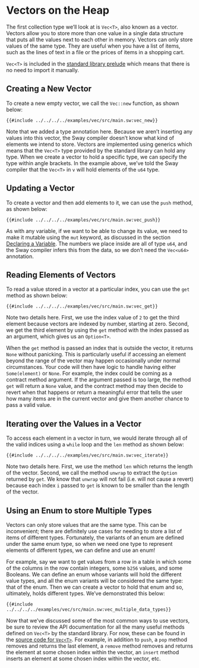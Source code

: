 # Vectors on the Heap

The first collection type we’ll look at is `Vec<T>`, also known as a vector. Vectors allow you to store more than one value in a single data structure that puts all the values next to each other in memory. Vectors can only store values of the same type. They are useful when you have a list of items, such as the lines of text in a file or the prices of items in a shopping cart.

`Vec<T>` is included in the [standard library prelude](../introduction/standard_library.md#standard-library-prelude) which means that there is no need to import it manually.

## Creating a New Vector

To create a new empty vector, we call the `Vec::new` function, as shown below:

```sway
{{#include ../../../../examples/vec/src/main.sw:vec_new}}
```

Note that we added a type annotation here. Because we aren’t inserting any values into this vector, the Sway compiler doesn’t know what kind of elements we intend to store. Vectors are implemented using generics which means that the `Vec<T>` type provided by the standard library can hold any type. When we create a vector to hold a specific type, we can specify the type within angle brackets. In the example above, we’ve told the Sway compiler that the `Vec<T>` in `v` will hold elements of the `u64` type.

## Updating a Vector

To create a vector and then add elements to it, we can use the `push` method, as shown below:

```sway
{{#include ../../../../examples/vec/src/main.sw:vec_push}}
```

As with any variable, if we want to be able to change its value, we need to make it mutable using the `mut` keyword, as discussed in the section [Declaring a Variable](../basics/variables.md#declaring-a-variable). The numbers we place inside are all of type `u64`, and the Sway compiler infers this from the data, so we don’t need the `Vec<u64>` annotation.

## Reading Elements of Vectors

To read a value stored in a vector at a particular index, you can use the `get` method as shown below:

```sway
{{#include ../../../../examples/vec/src/main.sw:vec_get}}
```

Note two details here. First, we use the index value of `2` to get the third element because vectors are indexed by number, starting at zero. Second, we get the third element by using the `get` method with the index passed as an argument, which gives us an `Option<T>`.

When the `get` method is passed an index that is outside the vector, it returns `None` without panicking. This is particularly useful if accessing an element beyond the range of the vector may happen occasionally under normal circumstances. Your code will then have logic to handle having either `Some(element)` or `None`. For example, the index could be coming as a contract method argument. If the argument passed is too large, the method `get` will return a `None` value, and the contract method may then decide to revert when that happens or return a meaningful error that tells the user how many items are in the current vector and give them another chance to pass a valid value.

## Iterating over the Values in a Vector

To access each element in a vector in turn, we would iterate through all of the valid indices using a `while` loop and the `len` method as shown below:

```sway
{{#include ../../../../examples/vec/src/main.sw:vec_iterate}}
```

Note two details here. First, we use the method `len` which returns the length of the vector. Second, we call the method `unwrap` to extract the `Option` returned by `get`. We know that `unwrap` will not fail (i.e. will not cause a revert) because each index `i` passed to `get` is known to be smaller than the length of the vector.

## Using an Enum to store Multiple Types

Vectors can only store values that are the same type. This can be inconvenient; there are definitely use cases for needing to store a list of items of different types. Fortunately, the variants of an enum are defined under the same enum type, so when we need one type to represent elements of different types, we can define and use an enum!

For example, say we want to get values from a row in a table in which some of the columns in the row contain integers, some `b256` values, and some Booleans. We can define an enum whose variants will hold the different value types, and all the enum variants will be considered the same type: that of the enum. Then we can create a vector to hold that enum and so, ultimately, holds different types. We’ve demonstrated this below:

```sway
{{#include ../../../../examples/vec/src/main.sw:vec_multiple_data_types}}
```

Now that we’ve discussed some of the most common ways to use vectors, be sure to review the API documentation for all the many useful methods defined on `Vec<T>` by the standard library. For now, these can be found in the [source code for `Vec<T>`](https://github.com/FuelLabs/sway/blob/master/sway-lib-std/src/vec.sw). For example, in addition to `push`, a `pop` method removes and returns the last element, a `remove` method removes and returns the element at some chosen index within the vector, an `insert` method inserts an element at some chosen index within the vector, etc.

